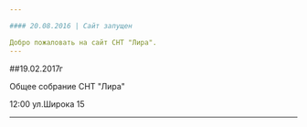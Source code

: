 ```yaml
---

#### 20.08.2016 | Сайт запущен

Добро пожаловать на сайт СНТ "Лира".
---
```


##19.02.2017г

Общее собрание СНТ "Лира"

12:00 ул.Широка 15

---
